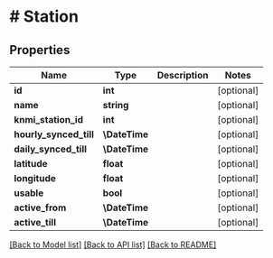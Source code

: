 # # Station

## Properties

Name | Type | Description | Notes
------------ | ------------- | ------------- | -------------
**id** | **int** |  | [optional]
**name** | **string** |  | [optional]
**knmi_station_id** | **int** |  | [optional]
**hourly_synced_till** | **\DateTime** |  | [optional]
**daily_synced_till** | **\DateTime** |  | [optional]
**latitude** | **float** |  | [optional]
**longitude** | **float** |  | [optional]
**usable** | **bool** |  | [optional]
**active_from** | **\DateTime** |  | [optional]
**active_till** | **\DateTime** |  | [optional]

[[Back to Model list]](../../README.md#models) [[Back to API list]](../../README.md#endpoints) [[Back to README]](../../README.md)
